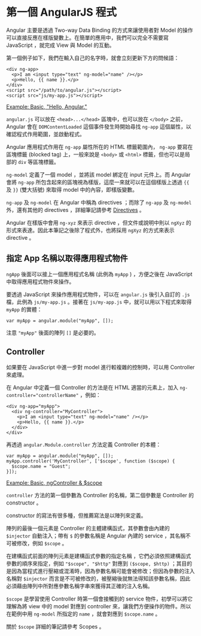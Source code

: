 # 第一個 AngularJS 程式

Angular 主要是透過 Two-way Data Binding 的方式來讓使用者對 Model 的操作可以直接反應在樣版變數上。在簡單的應用中，我們可以完全不需要寫 JavaScript ，就完成 View 與 Model 的互動。

第一個例子如下，我們在輸入自己的名字時，就會立刻更新下方的問候語：

    <div ng-app>
      <p>I am <input type="text" ng-model="name" /></p>
      <p>Hello, {{ name }}.</p>
    </div>
    <script src="/path/to/angular.js"></script>
    <script src="js/my-app.js"></script>

[Example: Basic, "Hello, Angular."](http://codepen.io/jaceju/pen/BkCKH)

`angular.js` 可以放在 `<head>...</head>` 區塊中，也可以放在 `</body>` 之前， Angular 會在 `DOMContentLoaded` 這個事件發生時開始尋找 `ng-app` 這個屬性，以確認程式作用範圍，並啟動程式。

Angular 應用程式作用在 `ng-app` 屬性所在的 HTML 標籤範圍內， `ng-app` 要寫在區塊標籤 (blocked tag) 上，一般來說是 `<body>` 或 `<html>` 標籤，但也可以是局部的 `div` 等區塊標籤。

`ng-model` 定義了一個 model ，並將該 model 綁定在 input 元件上。而 Angular 會將 `ng-app` 所包含起來的區塊視為樣版，這麼一來就可以在這個樣版上透過 `{{` 及 `}}` (雙大括號) 來取得 model 中的內容，即樣版變數。

`ng-app` 及 `ng-model` 在 Angular 中稱為 directives ；而除了 `ng-app` 及 `ng-model` 外，還有其他的 directives ，詳細筆記請參考 [Directives](03.md) 。

Angular 在樣版中會用 `ng-xyz` 來表示 directive ，但文件或說明中則以 `ngXyz` 的形式來表達。因此本筆記之後除了程式外，也將採用 `ngXyz` 的方式來表示 directive 。

## 指定 App 名稱以取得應用程式物件

`ngApp` 後面可以接上一個應用程式名稱 (此例為 `myApp` ) ，方便之後在 JavaScript 中取得應用程式物件來操作。

要透過 JavaScript 來操作應用程式物件，可以在 `angular.js` 後引入自訂的 `.js` 檔，此例為 `js/my-app.js` 。接著在 `js/my-app.js` 中，就可以用以下程式來取得 `myApp` 的實體：

    var myApp = angular.module("myApp", []);

注意 `"myApp"` 後面的陣列 `[]` 是必要的。

## Controller

如果要在 JavaScript 中進一步對 model 進行較複雜的控制時，可以用 Controller 來處理。

在 Angular 中定義一個 Controller 的方法是在 HTML 適當的元素上，加入 `ng-controller="controllerName"` ，例如：

    <div ng-app="myApp">
      <div ng-controller="MyController">
        <p>I am <input type="text" ng-model="name" /></p>
        <p>Hello, {{ name }}.</p>
      </div>
    </div>

再透過 `angular.Module.controller` 方法定義 Controller 的本體：

    var myApp = angular.module("myApp", []);
    myApp.controller('MyController', ['$scope', function ($scope) {
      $scope.name = "Guest";
    }]);

[Example: Basic, ngController & $scope](http://codepen.io/jaceju/pen/wBjac)

`controller` 方法的第一個參數為 Controller 的名稱，第二個參數是 Controller 的 constructor 。

constructor 的寫法有很多種，但推薦寫法是以陣列來定義。

陣列的最後一個元素是 Controller 的主體建構函式，其參數會由內建的 `$injector` 自動注入；帶有 `$` 的參數名稱是 Angular 內建的 service ，其名稱不可被修改，例如 `$scope` 。

在建構函式前面的陣列元素是建構函式參數的指定名稱 ，它們必須依照建構函式參數的順序來指定，例如 `"$scope", "$http"` 對應到 `($scope, $http)` ；其目的是因為當程式進行壓縮或混淆時，因為參數名稱可能會被修改；但因為參數的注入名稱對 `$injector` 而言是不可被修改的，被壓縮後就無法得知該參數名稱，因此必須藉由陣列中所對應參數名稱字串來獲得其正確的注入名稱。

`$scope` 是學習使用 Controller 時第一個會接觸到的 service 物件，初學可以將它理解為將 view 中的 model 對應到 controller 來，讓我們方便操作的物件。所以在範例中用 `ng-model` 所指定的 `name` ，就會對應到 `$scope.name` 。

關於 `$scope` 詳細的筆記請參考 Scopes 。
